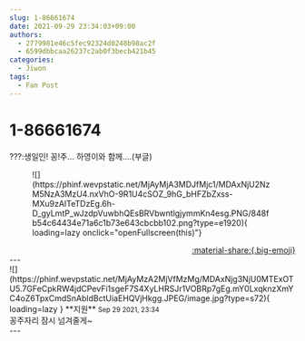 ```yaml
---
slug: 1-86661674
date: 2021-09-29 23:34:03+09:00
authors:
  - 2779981e46c5fec92324d0248b98ac2f
  - 6599dbbcaa26237c2ab0f3becb421b45
categories:
  - Jiwon
tags:
  - Fan Post
---
```


# 1-86661674

<div class="post-container" markdown="1">
<div class="content-container md-sidebar__scrollwrap" markdown="1">

???:생일인! 꽁!주... 하영이와 함께....(부글)
<figure markdown="1">
![](https://phinf.wevpstatic.net/MjAyMjA3MDJfMjc1/MDAxNjU2NzM5NzA3MzU4.nxVhO-9R1U4cSOZ_9hG_bHFZbZxss-MXu9zAITeTDzEg.6h-D_gyLmtP_wJzdpVuwbhQEsBRVbwntlgjymmKn4esg.PNG/848fb54c64434e71a6c1b73e643cbcbb102.png?type=e1920){ loading=lazy onclick="openFullscreen(this)"}
</figure>


</div>
</div>

<div style="text-align: right;" markdown="1">
<a href="https://weverse.io/fromis9/fanpost/1-86661674" style="text-align: right;">:material-share:{.big-emoji}</a>
</div>
---

<div class="comments-container md-sidebar__scrollwrap" markdown="1">
<div class="comment" markdown="1">
<div class='id-container' markdown="1">
![](https://phinf.wevpstatic.net/MjAyMzA2MjVfMzMg/MDAxNjg3NjU0MTExOTU5.7GFeCpkRW4jdCPevFi1sgeF7S4XyLHRSJr1VOBRp7gEg.mY0LxqknzXmYC4oZ6TpxCmdSnAbldBctUiaEHQVjHkgg.JPEG/image.jpg?type=s72){ loading=lazy }
**<span class="artist">지원</span>** <small>Sep 29 2021, 23:34</small><br>
</div>
<div class='comment-body' markdown="1">
꽁주자리 잠시 넘겨줄게~
</div>
</div>
</div>
---
